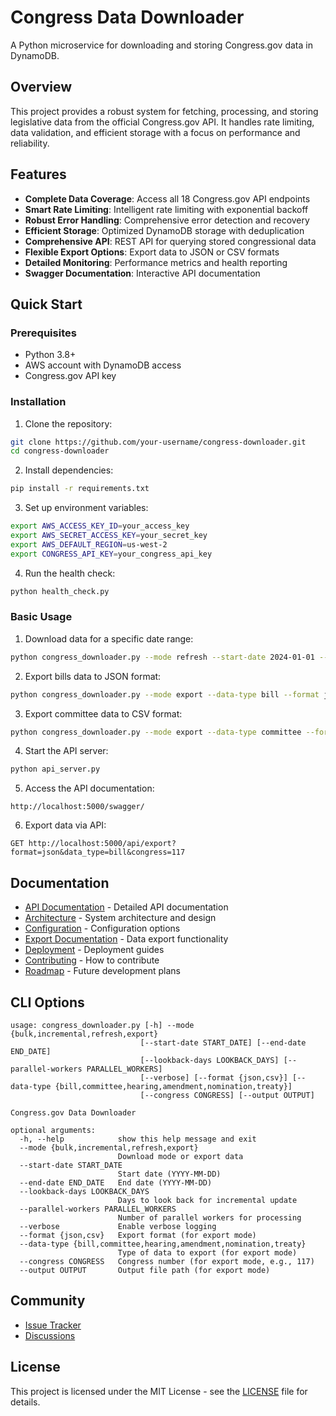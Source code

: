 # Congress Data Downloader

A Python microservice for downloading and storing Congress.gov data in DynamoDB.

## Overview

This project provides a robust system for fetching, processing, and storing legislative data from the official Congress.gov API. It handles rate limiting, data validation, and efficient storage with a focus on performance and reliability.

## Features

- **Complete Data Coverage**: Access all 18 Congress.gov API endpoints
- **Smart Rate Limiting**: Intelligent rate limiting with exponential backoff
- **Robust Error Handling**: Comprehensive error detection and recovery
- **Efficient Storage**: Optimized DynamoDB storage with deduplication
- **Comprehensive API**: REST API for querying stored congressional data
- **Flexible Export Options**: Export data to JSON or CSV formats
- **Detailed Monitoring**: Performance metrics and health reporting
- **Swagger Documentation**: Interactive API documentation

## Quick Start

### Prerequisites

- Python 3.8+
- AWS account with DynamoDB access
- Congress.gov API key

### Installation

1. Clone the repository:
```bash
git clone https://github.com/your-username/congress-downloader.git
cd congress-downloader
```

2. Install dependencies:
```bash
pip install -r requirements.txt
```

3. Set up environment variables:
```bash
export AWS_ACCESS_KEY_ID=your_access_key
export AWS_SECRET_ACCESS_KEY=your_secret_key
export AWS_DEFAULT_REGION=us-west-2
export CONGRESS_API_KEY=your_congress_api_key
```

4. Run the health check:
```bash
python health_check.py
```

### Basic Usage

1. Download data for a specific date range:
```bash
python congress_downloader.py --mode refresh --start-date 2024-01-01 --end-date 2024-01-07
```

2. Export bills data to JSON format:
```bash
python congress_downloader.py --mode export --data-type bill --format json
```

3. Export committee data to CSV format:
```bash
python congress_downloader.py --mode export --data-type committee --format csv
```

4. Start the API server:
```bash
python api_server.py
```

5. Access the API documentation:
```
http://localhost:5000/swagger/
```

6. Export data via API:
```
GET http://localhost:5000/api/export?format=json&data_type=bill&congress=117
```

## Documentation

- [API Documentation](API_DOCS.md) - Detailed API documentation
- [Architecture](ARCHITECTURE.md) - System architecture and design
- [Configuration](CONFIGURATION.md) - Configuration options
- [Export Documentation](EXPORT_DOCUMENTATION.md) - Data export functionality
- [Deployment](DEPLOYMENT.md) - Deployment guides
- [Contributing](CONTRIBUTING.md) - How to contribute
- [Roadmap](ROADMAP.md) - Future development plans

## CLI Options

```
usage: congress_downloader.py [-h] --mode {bulk,incremental,refresh,export}
                             [--start-date START_DATE] [--end-date END_DATE]
                             [--lookback-days LOOKBACK_DAYS] [--parallel-workers PARALLEL_WORKERS]
                             [--verbose] [--format {json,csv}] [--data-type {bill,committee,hearing,amendment,nomination,treaty}]
                             [--congress CONGRESS] [--output OUTPUT]

Congress.gov Data Downloader

optional arguments:
  -h, --help            show this help message and exit
  --mode {bulk,incremental,refresh,export}
                        Download mode or export data
  --start-date START_DATE
                        Start date (YYYY-MM-DD)
  --end-date END_DATE   End date (YYYY-MM-DD)
  --lookback-days LOOKBACK_DAYS
                        Days to look back for incremental update
  --parallel-workers PARALLEL_WORKERS
                        Number of parallel workers for processing
  --verbose             Enable verbose logging
  --format {json,csv}   Export format (for export mode)
  --data-type {bill,committee,hearing,amendment,nomination,treaty}
                        Type of data to export (for export mode)
  --congress CONGRESS   Congress number (for export mode, e.g., 117)
  --output OUTPUT       Output file path (for export mode)
```

## Community

- [Issue Tracker](https://github.com/your-username/congress-downloader/issues)
- [Discussions](https://github.com/your-username/congress-downloader/discussions)

## License

This project is licensed under the MIT License - see the [LICENSE](LICENSE) file for details.